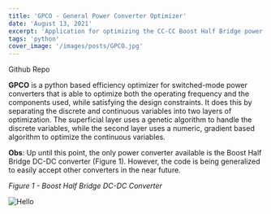 ```yaml
---
title: 'GPCO - General Power Converter Optimizer'
date: 'August 13, 2021'
excerpt: 'Application for optimizing the CC-CC Boost Half Bridge power converter.'
tags: 'python'
cover_image: '/images/posts/GPCO.jpg'
---
```


<Link href="https://github.com/Cbonief/GPCO" style="color: Blue">Github Repo</Link>

**GPCO** is a python based efficiency optimizer for switched-mode power converters that is able to optimize both the operating frequency and the components used, while satisfying the design constraints. It does this by separating the discrete and continuous variables into two layers of optimization. The superficial layer uses a genetic algorithm to handle the discrete variables, while the second layer uses a numeric, gradient based algorithm to optimize the continuous variables.

**Obs**: Up until this point, the only power converter available is the Boost Half Bridge DC-DC converter (Figure 1). However, the code is being generalized to easily accept other converters in the near future.

*Figure 1 - Boost Half Bridge DC-DC Converter*

![Hello](https://imgur.com/bd5bGsC.png)



